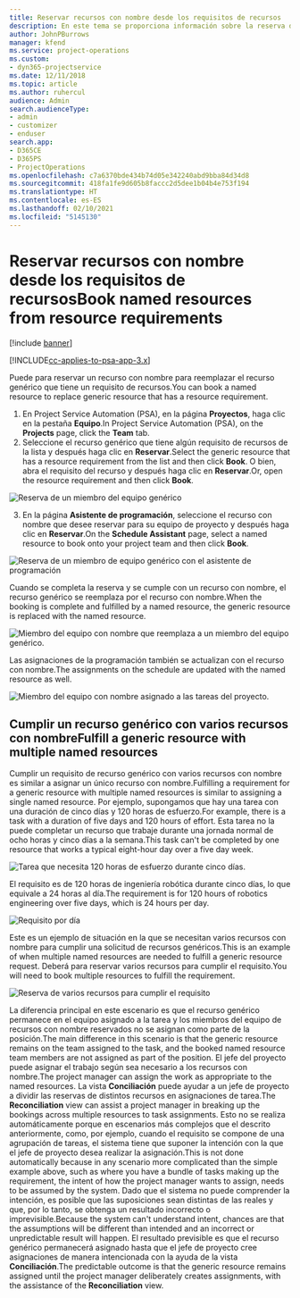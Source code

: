 ```yaml
---
title: Reservar recursos con nombre desde los requisitos de recursos
description: En este tema se proporciona información sobre la reserva de recursos con nombre para un requisito de recurso genérico.
author: JohnPBurrows
manager: kfend
ms.service: project-operations
ms.custom:
- dyn365-projectservice
ms.date: 12/11/2018
ms.topic: article
ms.author: ruhercul
audience: Admin
search.audienceType:
- admin
- customizer
- enduser
search.app:
- D365CE
- D365PS
- ProjectOperations
ms.openlocfilehash: c7a6370bde434b74d05e342240abd9bba84d34d8
ms.sourcegitcommit: 418fa1fe9d605b8faccc2d5dee1b04b4e753f194
ms.translationtype: HT
ms.contentlocale: es-ES
ms.lasthandoff: 02/10/2021
ms.locfileid: "5145130"
---
```

# <a name="book-named-resources-from-resource-requirements"></a><span data-ttu-id="c5777-103">Reservar recursos con nombre desde los requisitos de recursos</span><span class="sxs-lookup"><span data-stu-id="c5777-103">Book named resources from resource requirements</span></span>

[!include [banner](../includes/psa-now-project-operations.md)]

[!INCLUDE[cc-applies-to-psa-app-3.x](../includes/cc-applies-to-psa-app-3x.md)]

<span data-ttu-id="c5777-104">Puede para reservar un recurso con nombre para reemplazar el recurso genérico que tiene un requisito de recursos.</span><span class="sxs-lookup"><span data-stu-id="c5777-104">You can book a named resource to replace generic resource that has a resource requirement.</span></span>

1. <span data-ttu-id="c5777-105">En Project Service Automation (PSA), en la página **Proyectos**, haga clic en la pestaña **Equipo**.</span><span class="sxs-lookup"><span data-stu-id="c5777-105">In Project Service Automation (PSA), on the **Projects** page, click the **Team** tab.</span></span>
2. <span data-ttu-id="c5777-106">Seleccione el recurso genérico que tiene algún requisito de recursos de la lista y después haga clic en **Reservar**.</span><span class="sxs-lookup"><span data-stu-id="c5777-106">Select the generic resource that has a resource requirement from the list and then click **Book**.</span></span> <span data-ttu-id="c5777-107">O bien, abra el requisito del recurso y después haga clic en **Reservar**.</span><span class="sxs-lookup"><span data-stu-id="c5777-107">Or, open the resource requirement and then click **Book**.</span></span>


![Reserva de un miembro del equipo genérico](media/RM-how-to-14.png)


3. <span data-ttu-id="c5777-109">En la página **Asistente de programación**, seleccione el recurso con nombre que desee reservar para su equipo de proyecto y después haga clic en **Reservar**.</span><span class="sxs-lookup"><span data-stu-id="c5777-109">On the **Schedule Assistant** page, select a named resource to book onto your project team and then click **Book**.</span></span>

![Reserva de un miembro de equipo genérico con el asistente de programación](media/RM-how-to-15.png)

<span data-ttu-id="c5777-111">Cuando se completa la reserva y se cumple con un recurso con nombre, el recurso genérico se reemplaza por el recurso con nombre.</span><span class="sxs-lookup"><span data-stu-id="c5777-111">When the booking is complete and fulfilled by a named resource, the generic resource is replaced with the named resource.</span></span>

![Miembro del equipo con nombre que reemplaza a un miembro del equipo genérico.](media/RM-how-to-16.png)

<span data-ttu-id="c5777-113">Las asignaciones de la programación también se actualizan con el recurso con nombre.</span><span class="sxs-lookup"><span data-stu-id="c5777-113">The assignments on the schedule are updated with the named resource as well.</span></span>

![Miembro del equipo con nombre asignado a las tareas del proyecto.](media/RM-how-to-17.png)

## <a name="fulfill-a-generic-resource-with-multiple-named-resources"></a><span data-ttu-id="c5777-115">Cumplir un recurso genérico con varios recursos con nombre</span><span class="sxs-lookup"><span data-stu-id="c5777-115">Fulfill a generic resource with multiple named resources</span></span>
<span data-ttu-id="c5777-116">Cumplir un requisito de recurso genérico con varios recursos con nombre es similar a asignar un único recurso con nombre.</span><span class="sxs-lookup"><span data-stu-id="c5777-116">Fulfilling a requirement for a generic resource with multiple named resources is similar to assigning a single named resource.</span></span> <span data-ttu-id="c5777-117">Por ejemplo, supongamos que hay una tarea con una duración de cinco días y 120 horas de esfuerzo.</span><span class="sxs-lookup"><span data-stu-id="c5777-117">For example, there is a task with a duration of five days and 120 hours of effort.</span></span> <span data-ttu-id="c5777-118">Esta tarea no la puede completar un recurso que trabaje durante una jornada normal de ocho horas y cinco días a la semana.</span><span class="sxs-lookup"><span data-stu-id="c5777-118">This task can't be completed by one resource that works a typical eight-hour day over a five day week.</span></span> 

![Tarea que necesita 120 horas de esfuerzo durante cinco días.](media/RM-how-to-21.png)

<span data-ttu-id="c5777-120">El requisito es de 120 horas de ingeniería robótica durante cinco días, lo que equivale a 24 horas al día.</span><span class="sxs-lookup"><span data-stu-id="c5777-120">The requirement is for 120 hours of robotics engineering over five days, which is 24 hours per day.</span></span>

![Requisito por día](media/RM-how-to-22.png)

<span data-ttu-id="c5777-122">Este es un ejemplo de situación en la que se necesitan varios recursos con nombre para cumplir una solicitud de recursos genéricos.</span><span class="sxs-lookup"><span data-stu-id="c5777-122">This is an example of when multiple named resources are needed to fulfill a generic resource request.</span></span> <span data-ttu-id="c5777-123">Deberá para reservar varios recursos para cumplir el requisito.</span><span class="sxs-lookup"><span data-stu-id="c5777-123">You will need to book multiple resources to fulfill the requirement.</span></span>

![Reserva de varios recursos para cumplir el requisito](media/RM-how-to-23.png)

<span data-ttu-id="c5777-125">La diferencia principal en este escenario es que el recurso genérico permanece en el equipo asignado a la tarea y los miembros del equipo de recursos con nombre reservados no se asignan como parte de la posición.</span><span class="sxs-lookup"><span data-stu-id="c5777-125">The main difference in this scenario is that the generic resource remains on the team assigned to the task, and the booked named resource team members are not assigned as part of the position.</span></span> <span data-ttu-id="c5777-126">El jefe del proyecto puede asignar el trabajo según sea necesario a los recursos con nombre.</span><span class="sxs-lookup"><span data-stu-id="c5777-126">The project manager can assign the work as appropriate to the named resources.</span></span> <span data-ttu-id="c5777-127">La vista **Conciliación** puede ayudar a un jefe de proyecto a dividir las reservas de distintos recursos en asignaciones de tarea.</span><span class="sxs-lookup"><span data-stu-id="c5777-127">The **Reconciliation** view can assist a project manager in breaking up the bookings across multiple resources to task assignments.</span></span> <span data-ttu-id="c5777-128">Esto no se realiza automáticamente porque en escenarios más complejos que el descrito anteriormente, como, por ejemplo, cuando el requisito se compone de una agrupación de tareas, el sistema tiene que suponer la intención con la que el jefe de proyecto desea realizar la asignación.</span><span class="sxs-lookup"><span data-stu-id="c5777-128">This is not done automatically because in any scenario more complicated than the simple example above, such as where you have a bundle of tasks making up the requirement, the intent of how the project manager wants to assign, needs to be assumed by the system.</span></span> <span data-ttu-id="c5777-129">Dado que el sistema no puede comprender la intención, es posible que las suposiciones sean distintas de las reales y que, por lo tanto, se obtenga un resultado incorrecto o imprevisible.</span><span class="sxs-lookup"><span data-stu-id="c5777-129">Because the system can't understand intent, chances are that the assumptions will be different than intended and an incorrect or unpredictable result will happen.</span></span> <span data-ttu-id="c5777-130">El resultado previsible es que el recurso genérico permanecerá asignado hasta que el jefe de proyecto cree asignaciones de manera intencionada con la ayuda de la vista **Conciliación**.</span><span class="sxs-lookup"><span data-stu-id="c5777-130">The predictable outcome is that the generic resource remains assigned until the project manager deliberately creates assignments, with the assistance of the **Reconciliation** view.</span></span>


